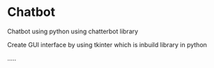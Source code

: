 # Chatbot

Chatbot  using python
using chatterbot library

Create GUI interface by using tkinter which is inbuild library in python

.....
